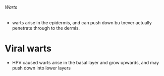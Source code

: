 ###### Warts
- warts arise in the epidermis, and can push down bu tnever actually penetrate through to the dermis.

# Viral warts
- HPV caused warts arise in the basal layer and grow upwards, and may push down into lower layers
